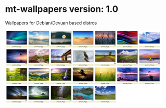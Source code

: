 # mt-wallpapers version: 1.0
Wallpapers for Debian/Devuan based distros 

![screenshot](mt-wallpapers.png "screenshot")
